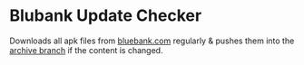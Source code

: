 # Blubank Update Checker
Downloads all apk files from [bluebank.com](https://blubank.com) regularly & pushes them into the [archive branch](https://github.com/yasandev/blubank-update-checker/tree/archive) if the content is changed.
